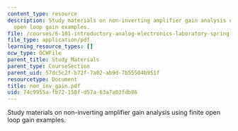 ```yaml
---
content_type: resource
description: Study materials on non-inverting amplifier gain analysis using finite
  open loop gain examples.
file: /courses/6-101-introductory-analog-electronics-laboratory-spring-2007/74c9955afb72158fd57a63a7a03fdb86_non_inv_gain.pdf
file_type: application/pdf
learning_resource_types: []
ocw_type: OCWFile
parent_title: Study Materials
parent_type: CourseSection
parent_uid: 57dc5c2f-b72f-7a02-ab9d-7b55504b951f
resourcetype: Document
title: non_inv_gain.pdf
uid: 74c9955a-fb72-158f-d57a-63a7a03fdb86
---
```

Study materials on non-inverting amplifier gain analysis using finite open loop gain examples.


